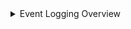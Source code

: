 <details><summary>Event Logging Overview</summary>
<p>

| Field             | Description                                                                                      |
|------------------|--------------------------------------------------------------------------------------------------|
| **CriticalityID**   | Used as a mapping reference.                                                                      |
| **Function**        | This is the M2131 Function depicted in their guidance.                                            |
| **Category**        | Filtration within the function.                                                                   |
| **Sub-Category**    | Filtration within the category.                                                                   |
| **Required Data**   | Executive Orders requirement.                                                                     |
| **Workload**        | Depicts what workload/technology is to be enabled for event verification.                         |
| **Table**           | The table that is written to Log Analytics Workspace.                                             |
| **Schema**          | The schema within the table.                                                                      |
| **Schema Value**    | The value which is focused on within the schema for event verification.                           |
| **IsCollected**     | User must verify that the table is being collected via the Workload and Table Management form.    |
| **Event Validated** | User must verify if the event has been verified via the Event Queries tab and Sentinel Workbook (if applicable). |

1. For each line item, click the hyper link of the Criticality ID.
![](https://github.com/Cyberlorians/M-21-31/blob/main/Images/m2131powerapp1.png)

2. In Overview, the same data is shown from the main form. In addition to, Reference content which will give a reference of what the data is and how to enable the workload. History is used to enter notes, email etc.
![](https://github.com/Cyberlorians/M-21-31/blob/main/Images/m2131powerapp2.png)

3.Table Implementation Status
| Field             | Description                                                                                      |
|------------------|--------------------------------------------------------------------------------------------------|
| **Table**   | Used as a mapping reference.                                                                      |
| **Table Implemenatation**        | Select options at will. This will automatically adjust when workload and table form is updated.|
| **Implementation Date**        | Select options at will. This will automatically adjust when workload and table form is updated.|
| **In Use**    | Select option if table is in use.|
| **Connected**   | Select options at will. This will automatically adjust when workload and table form is updated.|
| **12 Month Retention**        | Select options at will.                        |
| **18 Month Retention**           | Select options at will.                                            |

   
![](https://github.com/Cyberlorians/M-21-31/blob/main/Images/m2131powerapp3.png)
![](https://github.com/Cyberlorians/M-21-31/blob/main/Images/m2131powerapp4.png)
![](https://github.com/Cyberlorians/M-21-31/blob/main/Images/m2131powerapp5.png)
</p>
</details>


